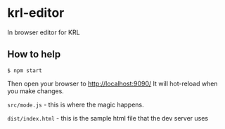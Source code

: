 # krl-editor

In browser editor for KRL

## How to help

```
$ npm start
```
Then open your browser to [http://localhost:9090/](http://localhost:9090/) It will hot-reload when you make changes.

`src/mode.js` - this is where the magic happens.

`dist/index.html` - this is the sample html file that the dev server uses
